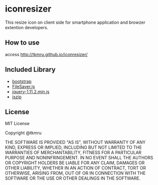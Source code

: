 # iconresizer
This resize icon on client side for smartphone application and browzer extention developers.

## How to use
access http://tkmru.github.io/iconresizer/

## Included Library
- [bootstrap](http://getbootstrap.com/)
- [FileSaver.js](https://github.com/eligrey/FileSaver.js)
- [jquery-1.11.2.min.js](http://jquery.com/download/)
- [jszip](https://github.com/Stuk/jszip/)


## License
MIT License

Copyright @tkmru

THE SOFTWARE IS PROVIDED "AS IS", WITHOUT WARRANTY OF ANY KIND, EXPRESS OR IMPLIED, INCLUDING BUT NOT LIMITED TO THE WARRANTIES OF MERCHANTABILITY, FITNESS FOR A PARTICULAR PURPOSE AND NONINFRINGEMENT. IN NO EVENT SHALL THE AUTHORS OR COPYRIGHT HOLDERS BE LIABLE FOR ANY CLAIM, DAMAGES OR OTHER LIABILITY, WHETHER IN AN ACTION OF CONTRACT, TORT OR OTHERWISE, ARISING FROM, OUT OF OR IN CONNECTION WITH THE SOFTWARE OR THE USE OR OTHER DEALINGS IN THE SOFTWARE.
